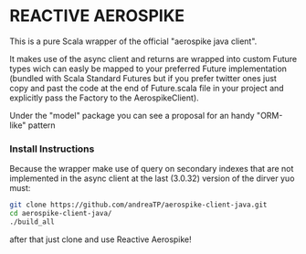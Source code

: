  REACTIVE AEROSPIKE
 ==================
 
 This is a pure Scala wrapper of the official "aerospike java client".
 
 It makes use of the async client and returns are wrapped into custom Future types wich can easly be mapped to your preferred Future implementation (bundled with Scala Standard Futures but if you prefer twitter ones just copy and past the code at the end of Future.scala file in your project and explicitly pass the Factory to the AerospikeClient).
 
 Under the "model" package you can see a proposal for an handy "ORM-like" pattern 

### Install Instructions

Because the wrapper make use of query on secondary indexes that are not implemented in the async client at the last (3.0.32) version of the dirver yuo must:

```bash
git clone https://github.com/andreaTP/aerospike-client-java.git
cd aerospike-client-java/
./build_all
```

after that just clone and use Reactive Aerospike!
